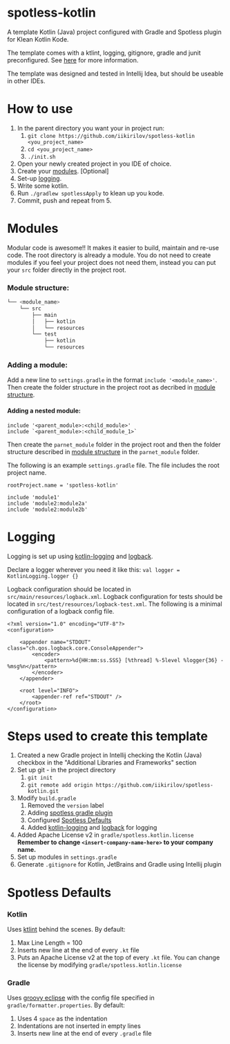 # spotless-kotlin

A template Kotlin (Java) project configured with Gradle and Spotless plugin for Klean Kotlin Kode.

The template comes with a ktlint, logging, gitignore, gradle and junit preconfigured. See [here](README.md#Steps-used-to-create-this-template) for more information.

The template was designed and tested in Intellij Idea, but should be useable in other IDEs.

# How to use

1. In the parent directory you want your in project run:
    1. `git clone https://github.com/iikirilov/spotless-kotlin <you_project_name>`
    2. `cd <you_project_name>`
    3. `./init.sh`
2. Open your newly created project in you IDE of choice.
3. Create your [modules](README.md#Modules). [Optional]
4. Set-up [logging](README.md#Modules).
5. Write some kotlin.
6. Run `./gradlew spotlessApply` to klean up you kode.
7. Commit, push and repeat from 5.
    
# Modules

Modular code is awesome!! It makes it easier to build, maintain and re-use code. The root directory is already a module. You do not need to create modules if you feel your project does not need them, instead you can put your `src` folder directly in the project root.

### Module structure:

```bash
└── <module_name>
    └── src
        ├── main
        │   ├── kotlin
        │   └── resources
        └── test
            ├── kotlin
            └── resources
```

### Adding a module:

Add a new line to `settings.gradle` in the format `include '<module_name>'`. Then create the folder structure in the project root as decribed in [module structure](README.md#Module-structure).

#### Adding a nested module:

```
include '<parent_module>:<child_module>'
include `<parent_module>:<child_module_1>`
```

Then create the `parnet_module` folder in the project root and then the folder structure described in [module structure](README.md#Module-structure) in the `parnet_module` folder.

The following is an example `settings.gradle` file. The file includes the root project name.

```
rootProject.name = 'spotless-kotlin'

include 'module1'
include 'module2:module2a'
include 'module2:module2b'
```

# Logging

Logging is set up using [kotlin-logging](https://github.com/MicroUtils/kotlin-logging) and [logback](https://github.com/qos-ch/logback).

Declare a logger wherever you need it like this: `val logger = KotlinLogging.logger {}`

Logback configuration should be located in `src/main/resources/logback.xml`. 
Logback configuration for tests should be located in `src/test/resources/logback-test.xml`. 
The following is a minimal configuration of a logback config file.

```
<?xml version="1.0" encoding="UTF-8"?>
<configuration>

    <appender name="STDOUT" class="ch.qos.logback.core.ConsoleAppender">
        <encoder>
            <pattern>%d{HH:mm:ss.SSS} [%thread] %-5level %logger{36} - %msg%n</pattern>
        </encoder>
    </appender>

    <root level="INFO">
        <appender-ref ref="STDOUT" />
    </root>
</configuration>
```

# Steps used to create this template
1. Created a new Gradle project in Intellij checking the Kotlin (Java) checkbox 
in the "Additional Libraries and Frameworks" section
2. Set up git - in the project directory
    1. `git init`
    2. `git remote add origin https://github.com/iikirilov/spotless-kotlin.git`
3. Modify `build.gradle`
    1. Removed the `version` label
    2. Adding [spotless gradle plugin](https://github.com/diffplug/spotless/tree/master/plugin-gradle)
    3. Configured [Spotless Defaults](README.md#Spotless-Defaults)
    4. Added [kotlin-logging](https://github.com/MicroUtils/kotlin-logging)
    and [logback](https://github.com/qos-ch/logback) for logging
4. Added Apache License v2 in `gradle/spotless.kotlin.license`<br />**Remember to change `<insert-company-name-here>` to your company name.**
5. Set up modules in `settings.gradle`
6. Generate `.gitignore` for Kotlin, JetBrains and Gradle using Intellij plugin

# Spotless Defaults

### Kotlin
Uses [ktlint](https://github.com/diffplug/spotless/tree/master/plugin-gradle) behind the scenes. By default:
1. Max Line Length = 100
2. Inserts new line at the end of every `.kt` file
3. Puts an Apache License v2 at the top of every `.kt` file. You can change the license by modifying `gradle/spotless.kotlin.license`

### Gradle
Uses [groovy eclipse](https://github.com/diffplug/spotless/tree/master/plugin-gradle#groovy-eclipse) with the config file specified in `gradle/formatter.properties`. By default:
1. Uses 4 `space` as the indentation
2. Indentations are not inserted in empty lines
2. Inserts new line at the end of every `.gradle` file
